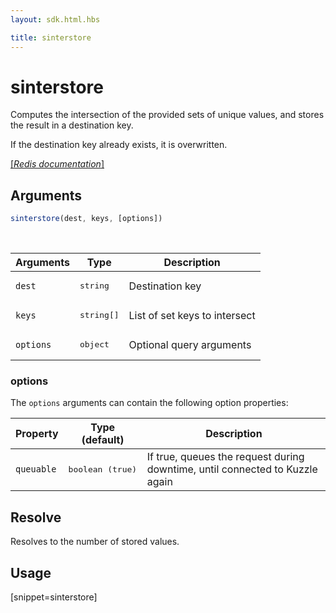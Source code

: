 ```yaml
---
layout: sdk.html.hbs

title: sinterstore
---
```


# sinterstore

Computes the intersection of the provided sets of unique values, and stores the result in a destination key.

If the destination key already exists, it is overwritten.

[[_Redis documentation_]](https://redis.io/commands/sinterstore)

## Arguments

```js
sinterstore(dest, keys, [options])
```

<br/>

| Arguments    | Type    | Description |
|--------------|---------|-------------|
| `dest` | <pre>string</pre> | Destination key |
| `keys` | <pre>string[]</pre> | List of set keys to intersect |
| ``options`` | <pre>object</pre> | Optional query arguments |

### options

The `options` arguments can contain the following option properties:

| Property   | Type (default)   | Description                       |
| ---------- | ------- | --------------------------------- |
| `queuable` | <pre>boolean (true)</pre> | If true, queues the request during downtime, until connected to Kuzzle again |

## Resolve

Resolves to the number of stored values.

## Usage

[snippet=sinterstore]
